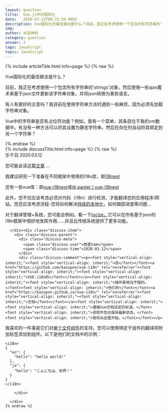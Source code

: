 ```yaml
---
layout: question
title:  Vue.js中的国际化
date:   2020-03-12T08:33:30.000Z
description: Vue国际化的最佳做法是什么？目前，我正在考虑使用一个包含所有字符串的'strings'对象，然后使用一些ajax魔术来基于json文件更新该字符串对...
img: 
author: 米亚神奇
category: question
answer: 2
tags: JavaScript
topic: JavaScript
---
```

<div class="article-root">
  <div class="article">
    {% include articleTitle.html info=page %}
    {% raw %}
    <div class="article-content"><p><font style="vertical-align: inherit;"><font style="vertical-align: inherit;">Vue国际化的最佳做法是什么？</font></font></p>

<p><font style="vertical-align: inherit;"><font style="vertical-align: inherit;">目前，我正在考虑使用一个包含所有字符串的'strings'对象，然后使用一些ajax魔术来基于json文件更新该字符串对象，并将json转换为某些语言。</font></font></p>

<p><font style="vertical-align: inherit;"><font style="vertical-align: inherit;">有人有更好的主意吗？</font><font style="vertical-align: inherit;">我目前在使用字符串方法时遇到一些麻烦，因为必须先加载字符串对象。</font></font></p>

<p><font style="vertical-align: inherit;"><font style="vertical-align: inherit;">Vue中的字符串是否有占位符功能？</font><font style="vertical-align: inherit;">例如，我有一个菜单，其条目位于我的vm数据中。</font><font style="vertical-align: inherit;">有没有一种方法可以将其设置为静态字符串，然后在存在时自动将其绑定到另一个字符串？</font></font></p></div>
    {% endraw %}
  </div>

  <div class="discuss-wrapper">
    {% include discussTitle.html info=page %}
    {% raw %}
    <div class="discuss-item">
        <div class="discuss-parent">
          <div class="discuss-meta">
            <span class="discuss-user">乐千羽</span>
            <span class="discuss-time">2020.03.12</span>
          </div>
          <div class="discuss-comment"><p><font style="vertical-align: inherit;"><font style="vertical-align: inherit;">您可能会读这篇</font></font><a href="https://medium.com/@jamuhl/i18n-frameworks-the-unfair-showdown-8d436cd6f470" rel="noreferrer"><font style="vertical-align: inherit;"><font style="vertical-align: inherit;">文章</font></font></a><font style="vertical-align: inherit;"><font style="vertical-align: inherit;"> ...</font></font></p>

<p><font style="vertical-align: inherit;"><font style="vertical-align: inherit;">我建议研究一下准备在不同框架中使用的i18n库，即</font></font><a href="http://i18next.com/docs/ecosystem/" rel="noreferrer"><font style="vertical-align: inherit;"><font style="vertical-align: inherit;">i18next</font></font></a></p>

<p><font style="vertical-align: inherit;"><font style="vertical-align: inherit;">还有一些vue库：即</font></font><a href="https://github.com/rse/vue-i18next" rel="noreferrer"><font style="vertical-align: inherit;"><font style="vertical-align: inherit;">vue-i18next</font></font></a><font style="vertical-align: inherit;"><font style="vertical-align: inherit;">或</font></font><a href="https://www.npmjs.com/package/@panter/vue-i18next" rel="noreferrer"><font style="vertical-align: inherit;"><font style="vertical-align: inherit;">@ panter / vue-i18next</font></font></a></p>

<p><font style="vertical-align: inherit;"><font style="vertical-align: inherit;">此外，您不仅应该考虑必须对代码（i18n）进行检测，才能翻译您的应用程序/网站。</font><font style="vertical-align: inherit;">您还应该考虑流程-您将如何解决</font></font><a href="https://medium.com/@adriano_55049/continuous-development-integration-and-localization-continuous-deployment-40ca6b9be771" rel="noreferrer"><font style="vertical-align: inherit;"><font style="vertical-align: inherit;">持续的本地化</font></font></a><font style="vertical-align: inherit;"><font style="vertical-align: inherit;">，如何跟踪进度等问题...</font></font></p>

<p><font style="vertical-align: inherit;"><font style="vertical-align: inherit;">对于翻译管理+系统，您可能会例如。</font><font style="vertical-align: inherit;">看一下</font></font><a href="http://locize.com" rel="noreferrer"><font style="vertical-align: inherit;"><font style="vertical-align: inherit;">locize，</font></font></a><font style="vertical-align: inherit;"><font style="vertical-align: inherit;">它可以在所有基于json的i18n框架中很好地发挥作用……并且比传统系统提供了更多功能。</font></font></p></div>
        </div>
        
      </div><div class="discuss-item">
        <div class="discuss-parent">
          <div class="discuss-meta">
            <span class="discuss-user">西里Sam</span>
            <span class="discuss-time">2020.03.12</span>
          </div>
          <div class="discuss-comment"><p><font style="vertical-align: inherit;"><font style="vertical-align: inherit;">该</font></font><a href="https://github.com/kazupon/vue-i18n" rel="noreferrer"><font style="vertical-align: inherit;"><font style="vertical-align: inherit;">VUE-i18n的</font></font></a><font style="vertical-align: inherit;"><font style="vertical-align: inherit;">插件是相当不错的。</font><font style="vertical-align: inherit;">他们的</font></font><a href="https://kazupon.github.io/vue-i18n/" rel="noreferrer"><font style="vertical-align: inherit;"><font style="vertical-align: inherit;">文档</font></font></a><font style="vertical-align: inherit;"><font style="vertical-align: inherit;">遵循Vue文档设定的标准。</font><font style="vertical-align: inherit;">该软件包也保持最新状态。</font><font style="vertical-align: inherit;">我将从这里开始。</font></font></p>

<p><font style="vertical-align: inherit;"><font style="vertical-align: inherit;">我喜欢的一件事是它们对</font></font><a href="https://kazupon.github.io/vue-i18n/guide/sfc.html" rel="noreferrer"><font style="vertical-align: inherit;"><font style="vertical-align: inherit;">单个文件组件</font></font></a><font style="vertical-align: inherit;"><font style="vertical-align: inherit;">的支持</font><font style="vertical-align: inherit;">。</font><font style="vertical-align: inherit;">您可以使用特定于组件的翻译将附加标签添加到组件。</font><font style="vertical-align: inherit;">以下是他们的文档中的示例：</font></font></p>

<pre><code>&lt;i18n&gt;<font></font>
{<font></font>
  "en": {<font></font>
    "hello": "hello world!"<font></font>
  },<font></font>
  "ja": {<font></font>
    "hello": "こんにちは、世界！"<font></font>
  }<font></font>
}<font></font>
&lt;/i18n&gt;<font></font>
</code></pre></div>
        </div>
        
      </div>
    {% endraw %}
  </div>
<div>
